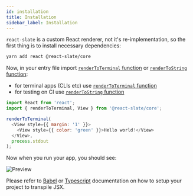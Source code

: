```yaml
---
id: installation
title: Installation
sidebar_label: Installation
---
```


`react-slate` is a custom React renderer, not it's re-implementation, so the first thing is to install necessary dependencies:

```bash
yarn add react @react-slate/core
```

Now, in your entry file import [`renderToTerminal` function](./core-renderToTerminal-function.md) or [`renderToString` function](./core-renderToString-function.md):

- for terminal apps (CLIs etc) use [`renderToTerminal` function](./core-renderToTerminal-function.md)
- for testing on CI use [`renderToString` function](./core-renderToString-function.md)

```js
import React from 'react';
import { renderToTerminal, View } from '@react-slate/core';

renderToTerminal(
  <View style={{ margin: '1' }}>
    <View style={{ color: 'green' }}>Hello world!</View>
  </View>,
  process.stdout
);
```

Now when you run your app, you should see:

![Preview](/img/preview.png)

Please refer to [Babel](http://babeljs.io/) or [Typescript](https://www.typescriptlang.org/) documentation on how to setup your project to transpile JSX.
